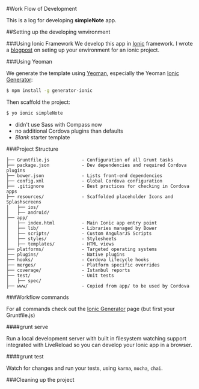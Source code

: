 #Work Flow of Development

This is a log for developing **simpleNote** app.

##Setting up the developing wnvironment

###Using Ionic Framework
We develop this app in [Ionic](http://ionicframework.com/) framework. I wrote a [blogpost](http://js-workout.tompascall.com/lets-create-hybrid-mobile-apps-with-ionic-framework/) on seting up your environment for an ionic project.

###Using Yeoman

We generate the template using [Yeoman](http://yeoman.io/), especially the Yeoman [Ionic Generator](https://github.com/diegonetto/generator-ionic):

```bash
$ npm install -g generator-ionic
```

Then scaffold the project:

```bash
$ yo ionic simpleNote
```
- didn't use Sass with Compass now
- no additional Cordova plugins than defaults
- *Blank* starter template

###Project Structure

```
├── Gruntfile.js            - Configuration of all Grunt tasks
├── package.json            - Dev dependencies and required Cordova plugins
├── bower.json              - Lists front-end dependencies
├── config.xml              - Global Cordova configuration
├── .gitignore              - Best practices for checking in Cordova apps
├── resources/              - Scaffolded placeholder Icons and Splashscreens
│   ├── ios/
│   ├── android/
├── app/
│   ├── index.html          - Main Ionic app entry point
│   ├── lib/                - Libraries managed by Bower
│   ├── scripts/            - Custom AngularJS Scripts
│   ├── styles/             - Stylesheets
│   ├── templates/          - HTML views
├── platforms/              - Targeted operating systems
├── plugins/                - Native plugins
├── hooks/                  - Cordova lifecycle hooks
├── merges/                 - Platform specific overrides
├── coverage/               - Istanbul reports
├── test/                   - Unit tests
│   ├── spec/
├── www/                    - Copied from app/ to be used by Cordova
```
###Workflow commands

For all commands check out the [Ionic Generator](https://github.com/diegonetto/generator-ionic) page (but first your Gruntfile.js)

####grunt serve

Run a local development server with built in filesystem watching support integrated with LiveReload so you can develop your Ionic app in a browser. 

####grunt test

Watch for changes and run your tests, using ```karma```, ```mocha```, ```chai```.

###Cleaning up the project

